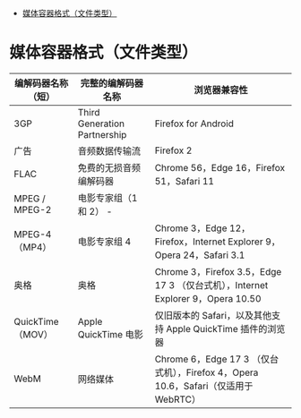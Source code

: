 <!-- TOC -->

- [媒体容器格式（文件类型）](#媒体容器格式文件类型)

<!-- /TOC -->

# 媒体容器格式（文件类型）

| 编解码器名称（短） | 完整的编解码器名称     | 浏览器兼容性                                                                       |
| ------------------ | ---------------------- | ---------------------------------------------------------------------------------- |
| 3GP                | Third Generation Partnership         | Firefox for Android                                                                 |
| 广告               | 音频数据传输流         | Firefox 2                                                                          |
| FLAC               | 免费的无损音频编解码器 | Chrome 56，Edge 16，Firefox 51，Safari 11                                          |
| MPEG / MPEG-2      | 电影专家组（1 和 2） - |
| MPEG-4（MP4）      | 电影专家组 4           | Chrome 3，Edge 12，Firefox，Internet Explorer 9，Opera 24，Safari 3.1              |
| 奥格               | 奥格                   | Chrome 3，Firefox 3.5，Edge 17 3 （仅台式机），Internet Explorer 9，Opera 10.50    |
| QuickTime（MOV）   | Apple QuickTime 电影   | 仅旧版本的 Safari，以及其他支持 Apple QuickTime 插件的浏览器                       |
| WebM               | 网络媒体               | Chrome 6，Edge 17 3 （仅台式机），Firefox 4，Opera 10.6，Safari（仅适用于 WebRTC） |
